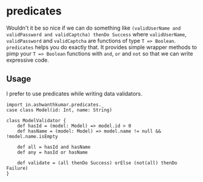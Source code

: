 # predicates
Wouldn't it be so nice if we can do something like `(validUserName and validPassword and validCaptcha) thenDo Success` where `validUserName`, `validPassword` and `validCaptcha` are functions of type `T => Boolean`. `predicates` helps you do exactly that. It provides simple wrapper methods to pimp your `T => Boolean` functions with `and`, `or` and `not` so that we can write expressive code. 

## Usage
I prefer to use predicates while writing data validators.

```
import in.ashwanthkumar.predicates._
case class Model(id: Int, name: String)

class ModelValidator {
    def hasId = (model: Model) => model.id > 0
    def hasName = (model: Model) => model.name != null && !model.name.isEmpty

    def all = hasId and hasName
    def any = hasId or hasName

    def validate = (all thenDo Success) orElse (not(all) thenDo Failure)
}
```
